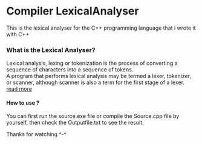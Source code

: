 # Compiler LexicalAnalyser
This is the lexical analyser for the C++ programming language that i wrote it with C++</br>

### What is the Lexical Analyser?
Lexical analysis, lexing or tokenization is the process of converting a sequence of characters into a sequence of tokens.</br>A program that performs lexical analysis may be termed a lexer, tokenizer, or scanner, although scanner is also a term for the first stage of a lexer. [read more](https://en.wikipedia.org/wiki/Lexical_analysis)</br>
 
#### How to use ?
You can first run the source.exe file or compile the Source.cpp file by yourself,
then check the Outputfile.txt to see the result.</br>

Thanks for watching ^-^
